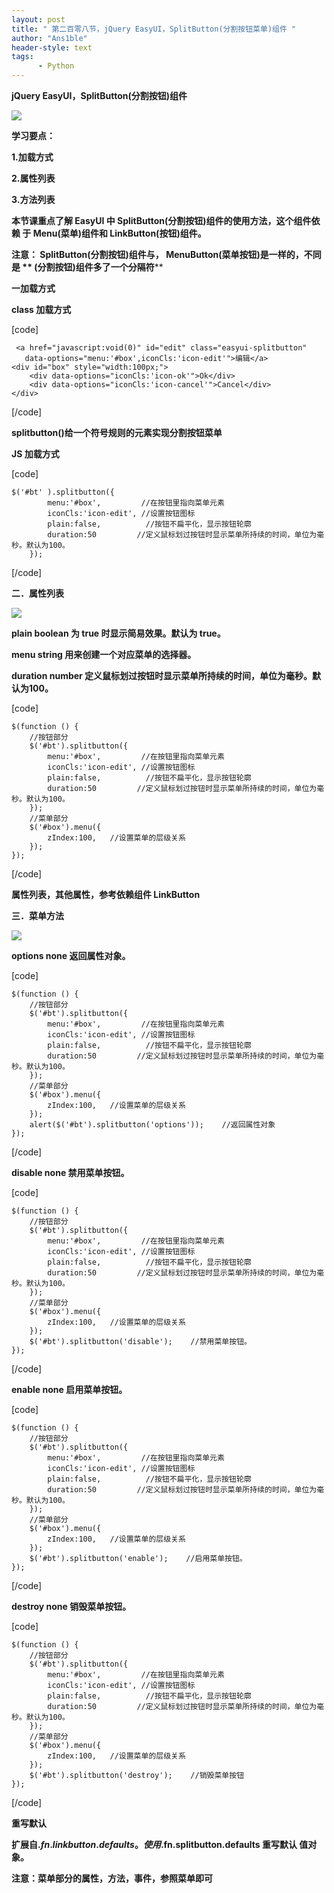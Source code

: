 ```yaml
---
layout: post
title: " 第二百零八节，jQuery EasyUI，SplitButton(分割按钮菜单)组件 "
author: "Ans1ble"
header-style: text
tags:
      - Python
---
```


**jQuery EasyUI，SplitButton(分割按钮)组件**

![](https://images2015.cnblogs.com/blog/955761/201704/955761-20170402223607977-637290989.png)

**学习要点：**

**1.加载方式**

**2.属性列表**

**3.方法列表**



**本节课重点了解 EasyUI 中 SplitButton(分割按钮)组件的使用方法，这个组件依赖 于 Menu(菜单)组件和
LinkButton(按钮)组件。**

**注意： **SplitButton(分割按钮)组件与， **MenuButton(菜单按钮)是一样的，不同是 **
**(分割按钮)组件多了一个分隔符**********



**一加载方式**

**class 加载方式**

[code]

     <a href="javascript:void(0)" id="edit" class="easyui-splitbutton"
       data-options="menu:'#box',iconCls:'icon-edit'">编辑</a>
    <div id="box" style="width:100px;">
        <div data-options="iconCls:'icon-ok'">Ok</div>
        <div data-options="iconCls:'icon-cancel'">Cancel</div>
    </div>
[/code]

**splitbutton()给一个符号规则的元素实现分割按钮菜单**

**JS 加载方式**

[code]

    $('#bt' ).splitbutton({
            menu:'#box',         //在按钮里指向菜单元素
            iconCls:'icon-edit', //设置按钮图标
            plain:false,          //按钮不扁平化，显示按钮轮廓
            duration:50         //定义鼠标划过按钮时显示菜单所持续的时间，单位为毫秒。默认为100。
        });
[/code]



**二．属性列表**

**![](https://images2015.cnblogs.com/blog/955761/201704/955761-20170402222153039-120230302.png)**

**plain   boolean 为 true 时显示简易效果。默认为 true。**

**menu   string 用来创建一个对应菜单的选择器。**

**duration   number 定义鼠标划过按钮时显示菜单所持续的时间，单位为毫秒。默认为100。**

[code]

    $(function () {
        //按钮部分
        $('#bt').splitbutton({
            menu:'#box',         //在按钮里指向菜单元素
            iconCls:'icon-edit', //设置按钮图标
            plain:false,          //按钮不扁平化，显示按钮轮廓
            duration:50         //定义鼠标划过按钮时显示菜单所持续的时间，单位为毫秒。默认为100。
        });
        //菜单部分
        $('#box').menu({
            zIndex:100,   //设置菜单的层级关系
        });
    });
[/code]

**属性列表，其他属性，参考依赖组件 LinkButton**





**三．菜单方法**

**![](https://images2015.cnblogs.com/blog/955761/201704/955761-20170402222543133-538175917.png)**

**options   none 返回属性对象。**

[code]

    $(function () {
        //按钮部分
        $('#bt').splitbutton({
            menu:'#box',         //在按钮里指向菜单元素
            iconCls:'icon-edit', //设置按钮图标
            plain:false,          //按钮不扁平化，显示按钮轮廓
            duration:50         //定义鼠标划过按钮时显示菜单所持续的时间，单位为毫秒。默认为100。
        });
        //菜单部分
        $('#box').menu({
            zIndex:100,   //设置菜单的层级关系
        });
        alert($('#bt').splitbutton('options'));    //返回属性对象
    });
[/code]





**disable   none 禁用菜单按钮。**

[code]

    $(function () {
        //按钮部分
        $('#bt').splitbutton({
            menu:'#box',         //在按钮里指向菜单元素
            iconCls:'icon-edit', //设置按钮图标
            plain:false,          //按钮不扁平化，显示按钮轮廓
            duration:50         //定义鼠标划过按钮时显示菜单所持续的时间，单位为毫秒。默认为100。
        });
        //菜单部分
        $('#box').menu({
            zIndex:100,   //设置菜单的层级关系
        });
        $('#bt').splitbutton('disable');    //禁用菜单按钮。
    });
[/code]





**enable   none 启用菜单按钮。**

[code]

    $(function () {
        //按钮部分
        $('#bt').splitbutton({
            menu:'#box',         //在按钮里指向菜单元素
            iconCls:'icon-edit', //设置按钮图标
            plain:false,          //按钮不扁平化，显示按钮轮廓
            duration:50         //定义鼠标划过按钮时显示菜单所持续的时间，单位为毫秒。默认为100。
        });
        //菜单部分
        $('#box').menu({
            zIndex:100,   //设置菜单的层级关系
        });
        $('#bt').splitbutton('enable');    //启用菜单按钮。
    });
[/code]





**destroy   none 销毁菜单按钮。**

[code]

    $(function () {
        //按钮部分
        $('#bt').splitbutton({
            menu:'#box',         //在按钮里指向菜单元素
            iconCls:'icon-edit', //设置按钮图标
            plain:false,          //按钮不扁平化，显示按钮轮廓
            duration:50         //定义鼠标划过按钮时显示菜单所持续的时间，单位为毫秒。默认为100。
        });
        //菜单部分
        $('#box').menu({
            zIndex:100,   //设置菜单的层级关系
        });
        $('#bt').splitbutton('destroy');    //销毁菜单按钮
    });
[/code]



**重写默认**

**扩展自$.fn.linkbutton.defaults。使用$.fn.splitbutton.defaults 重写默认 值对象。**



**注意：菜单部分的属性，方法，事件，参照菜单即可**

